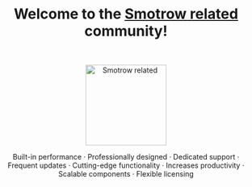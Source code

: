 <h1 align="center">Welcome to the <a href="https://smotrowrelated.com/">Smotrow related</a> community!</h1><br>

<p align="center">
  <a href="https://tabler.io/">
    <img src="https://ui.smotrowrelated.com/favicon.jpeg" alt="Smotrow related" width="160" height="160">
  </a>
</p>

<p align="center">
  <span>Built-in performance</span>
  ·
  <span>Professionally designed</span>
  ·
  <span>Dedicated support</span>
  ·
  <span>Frequent updates</span>
  ·
  <span>Cutting-edge functionality</span>
  ·
  <span>Increases productivity</span>
  ·
  <span>Scalable components</span>
  ·
  <span>Flexible licensing</span>
</p>
